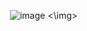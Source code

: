 <img> ![image](https://github.com/user-attachments/assets/67441ad2-f199-48c0-968f-d92b23510026) <\img>
